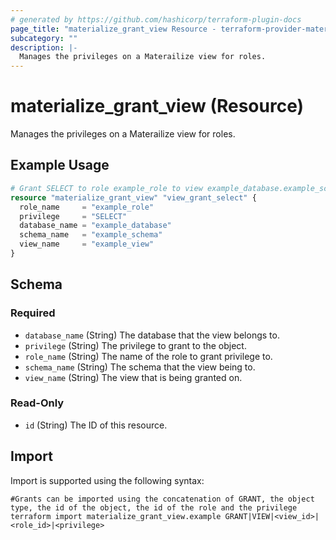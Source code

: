 ```yaml
---
# generated by https://github.com/hashicorp/terraform-plugin-docs
page_title: "materialize_grant_view Resource - terraform-provider-materialize"
subcategory: ""
description: |-
  Manages the privileges on a Materailize view for roles.
---
```


# materialize_grant_view (Resource)

Manages the privileges on a Materailize view for roles.

## Example Usage

```terraform
# Grant SELECT to role example_role to view example_database.example_schema.example_view
resource "materialize_grant_view" "view_grant_select" {
  role_name     = "example_role"
  privilege     = "SELECT"
  database_name = "example_database"
  schema_name   = "example_schema"
  view_name     = "example_view"
}
```

<!-- schema generated by tfplugindocs -->
## Schema

### Required

- `database_name` (String) The database that the view belongs to.
- `privilege` (String) The privilege to grant to the object.
- `role_name` (String) The name of the role to grant privilege to.
- `schema_name` (String) The schema that the view being to.
- `view_name` (String) The view that is being granted on.

### Read-Only

- `id` (String) The ID of this resource.

## Import

Import is supported using the following syntax:

```shell
#Grants can be imported using the concatenation of GRANT, the object type, the id of the object, the id of the role and the privilege 
terraform import materialize_grant_view.example GRANT|VIEW|<view_id>|<role_id>|<privilege>
```
